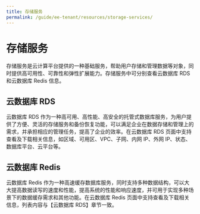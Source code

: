 ```yaml
---
title: 存储服务
permalink: /guide/ee-tenant/resources/storage-services/
---
```


# 存储服务

存储服务是云计算平台提供的一种基础服务，帮助用户存储和管理数据等对象，同时提供高可用性、可靠性和弹性扩展能力。存储服务中可分别查看云数据库 RDS 和云数据库 Redis 信息。

## 云数据库 RDS

云数据库 RDS 作为一种高可用、高性能、高安全的托管式数据库服务，为用户提供了方便、灵活的存储服务和备份恢复功能，可以满足企业在数据存储和管理上的需求，并承担相应的管理任务，提高了企业的效率。在云数据库 RDS 页面中支持查看及下载相关信息，如区域、可用区、VPC、子网、内网 IP、外网 IP、状态、数据库平台、云平台等。

## 云数据库 Redis

云数据库 Redis 作为一种高速缓存数据库服务，同时支持多种数据结构，可以大大提高数据读写的速度和性能，提高系统的性能和响应速度，并可用于实现多种场景下的数据缓存需求和其他功能。在云数据库 Redis 页面中支持查看及下载相关信息，列表内容与【云数据库 RDS】章节一致。
